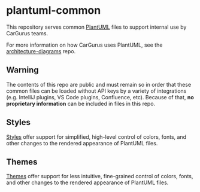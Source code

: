 # plantuml-common
This repository serves common [PlantUML](https://plantuml.com/) files to support internal use by CarGurus teams.

For more information on how CarGurus uses PlantUML, see the [architecture-diagrams](https://code.cargurus.com/cargurus-eng/architecture-diagrams) repo.

## Warning

The contents of this repo are public and must remain so in order that these common files can be loaded without API keys by a variety of integrations (e.g. IntelliJ plugins, VS Code plugins, Confluence, etc).  Because of that, **no proprietary information** can be included in files in this repo.

## Styles

[Styles](/styles) offer support for simplified, high-level control of colors, fonts, and other changes to the rendered appearance of PlantUML files.

## Themes

[Themes](/themes) offer support for less intuitive, fine-grained control of colors, fonts, and other changes to the rendered appearance of PlantUML files.

